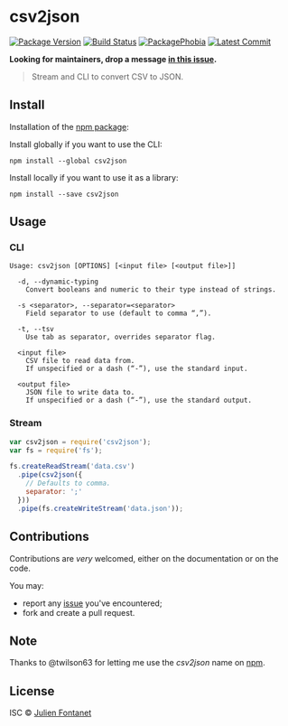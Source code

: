 # csv2json

[![Package Version](https://badgen.net/npm/v/csv2json)](https://npmjs.org/package/csv2json) [![Build Status](https://travis-ci.org/julien-f/csv2json.png?branch=master)](https://travis-ci.org/julien-f/csv2json) [![PackagePhobia](https://badgen.net/packagephobia/install/csv2json)](https://packagephobia.now.sh/result?p=csv2json) [![Latest Commit](https://badgen.net/github/last-commit/julien-f/csv2json)](https://github.com/julien-f/csv2json/commits/master)

**Looking for maintainers, drop a message [in this issue](https://github.com/julien-f/csv2json/issues/36).**

> Stream and CLI to convert CSV to JSON.

## Install

Installation of the [npm package](https://npmjs.org/package/csv2json):

Install globally if you want to use the CLI:

```
npm install --global csv2json
```

Install locally if you want to use it as a library:

```
npm install --save csv2json
```

## Usage

### CLI

```
Usage: csv2json [OPTIONS] [<input file> [<output file>]]

  -d, --dynamic-typing
    Convert booleans and numeric to their type instead of strings.

  -s <separator>, --separator=<separator>
    Field separator to use (default to comma “,”).

  -t, --tsv
    Use tab as separator, overrides separator flag.

  <input file>
    CSV file to read data from.
    If unspecified or a dash (“-”), use the standard input.

  <output file>
    JSON file to write data to.
    If unspecified or a dash (“-”), use the standard output.
```

### Stream

```javascript
var csv2json = require('csv2json');
var fs = require('fs');

fs.createReadStream('data.csv')
  .pipe(csv2json({
    // Defaults to comma.
    separator: ';'
  }))
  .pipe(fs.createWriteStream('data.json'));
```

## Contributions

Contributions are *very* welcomed, either on the documentation or on
the code.

You may:

- report any [issue](https://github.com/julien-f/csv2json/issues)
  you've encountered;
- fork and create a pull request.

## Note

Thanks to @twilson63 for letting me use the *csv2json* name on [npm](https://www.npmjs.org/).

## License

ISC © [Julien Fontanet](http://julien.isonoe.net)
